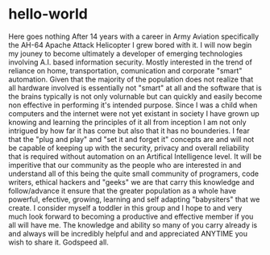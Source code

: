 # hello-world
Here goes nothing
After 14 years with a career in Army Aviation specifically the AH-64 Apache Attack Helicopter I grew bored with it.  I will now begin my jouney to become ultimately a developer of emerging technologies involving A.I. based information security.  Mostly interested in the trend of reliance on home, transportation, comunication and corporate "smart" automation.  Given that the majority of the population does not realize that all hardware involved is essentially not "smart" at all and the software that is the brains typically is not only volurnable but can quickly and easily become non effective in performing it's intended purpose.  Since I was a child when computers and the internet were not yet existant in society I have grown up knowing and learning the principles of it all from inception I am not only intrigued by how far it has come but also that it has no bounderies.  I fear that the "plug and play" and "set it and forget it" concepts are and will not be capable of keeping up with the security, privacy and overall reliability that is required without automation on an Artifical Intelligence level.  It will be imperitive that our community as the people who are interested in and understand all of this being the quite small community of programers, code writers, ethical hackers and "geeks" we are that carry this knowledge and follow/advance it ensure that the greater population as a whole have powerful, efective, growing, learning and self adapting "babysiters" that we create.  I consider myself a toddler in this group and I hope to and very much look forward to becoming a productive and effective member if you all will have me.  The knowledge and ability so many of you carry already is and always will be incredibly helpful and and appreciated ANYTIME you wish to share it. Godspeed all.
